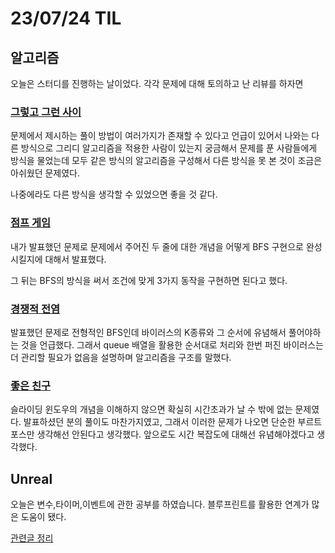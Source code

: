 # 23/07/24 TIL

## 알고리즘

오늘은 스터디를 진행하는 날이었다.
각각 문제에 대해 토의하고 난 리뷰를 하자면

### [그렇고 그런 사이](https://www.acmicpc.net/problem/20921)

문제에서 제시하는 풀이 방법이 여러가지가 존재할 수 있다고 언급이 있어서 나와는 다른 방식으로 그리디 알고리즘을 적용한 사람이 있는지 궁금해서 문제를 푼 사람들에게 방식을 물었는데 모두 같은 방식의 알고리즘을 구성해서 다른 방식을 못 본 것이 조금은 아쉬웠던 문제였다.

나중에라도 다른 방식을 생각할 수 있었으면 좋을 것 같다.

### [점프 게임](https://www.acmicpc.net/problem/15558)

내가 발표했던 문제로 문제에서 주어진 두 줄에 대한 개념을 어떻게 BFS 구현으로 완성시킬지에 대해서 발표했다.

그 뒤는 BFS의 방식을 써서 조건에 맞게 3가지 동작을 구현하면 된다고 했다.

### [경쟁적 전염](https://www.acmicpc.net/problem/18405)

발표했던 문제로 전형적인 BFS인데 바이러스의 K종류와 그 순서에 유념해서 풀어야하는 것을 언급했다. 그래서 queue 배열을 활용한 순서대로 처리와 한번 퍼진 바이러스는 더 관리할 필요가 없음을 설명하며 알고리즘을 구조를 말했다.

### [좋은 친구](https://www.acmicpc.net/problem/3078)

슬라이딩 윈도우의 개념을 이해하지 않으면 확실히 시간초과가 날 수 밖에 없는 문제였다. 발표하셨던 분의 풀이도 마찬가지였고, 그래서 이러한 문제가 나오면 단순한 부르트포스만 생각해선 안된다고 생각했다. 앞으로도 시간 복잡도에 대해선 유념해야겠다고 생각했다.

## Unreal

오늘은 변수,타이머,이벤트에 관한 공부를 하였습니다.
블루프린트를 활용한 연계가 많은 도움이 됐다.

[관련글 정리](/Unreal%20Engine/실습/변수,타이머,이벤트.md)
